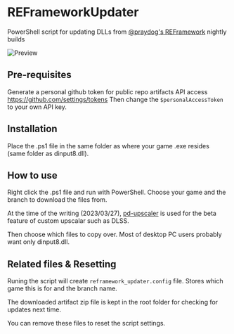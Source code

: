 # REFrameworkUpdater
PowerShell script for updating DLLs from [@praydog's REFramework](https://github.com/praydog/REFramework) nightly builds

![Preview](https://user-images.githubusercontent.com/4276174/227882218-18a3e9ed-c030-4196-8bd6-1eb64bced91d.gif)

## Pre-requisites
Generate a personal github token for public repo artifacts API access
https://github.com/settings/tokens
Then change the `$personalAccessToken` to your own API key.

## Installation
Place the .ps1 file in the same folder as where your game .exe resides (same folder as dinput8.dll).

## How to use
Right click the .ps1 file and run with PowerShell.
Choose your game and the branch to download the files from.

At the time of the writing (2023/03/27), [pd-upscaler](https://github.com/praydog/REFramework/tree/pd-upscaler) is used for the beta feature of custom upscalar such as DLSS.

Then choose which files to copy over. Most of desktop PC users probably want only dinput8.dll.

## Related files & Resetting
Runing the script will create `reframework_updater.config` file. Stores which game this is for and the branch name.

The downloaded artifact zip file is kept in the root folder for checking for updates next time.

You can remove these files to reset the script settings.
